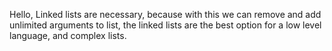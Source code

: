 Hello, Linked lists are necessary, because with this we can remove
and add unlimited arguments to list, the linked lists are
the best option for a low level language, and complex lists.